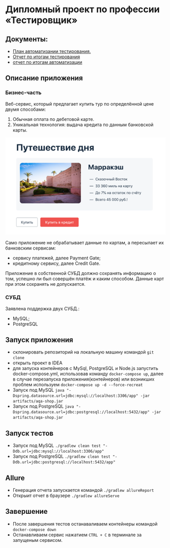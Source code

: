 # Дипломный проект по профессии «Тестировщик»

## Документы: 
* [План автоматизании тестирования.](./docs/plan.md) 
* [Отчет по итогам тестирования](./docs/report.md)
* [отчет по итогам автоматизации](./docs/summary.md)

## Описание приложения

### Бизнес-часть

 Веб-сервис, который предлагает купить тур по определённой цене двумя способами:

1. Обычная оплата по дебетовой карте.
2. Уникальная технология: выдача кредита по данным банковской карты.

![](./docs/pic/service.png)

Само приложение не обрабатывает данные по картам, а пересылает их банковским сервисам:
* сервису платежей, далее Payment Gate;
* кредитному сервису, далее Credit Gate.

Приложение в собственной СУБД должно сохранять информацию о том, успешно ли был совершён платёж и каким способом. Данные карт при этом сохранять не допускается.

### СУБД

Заявлена поддержка двух СУБД.:

* MySQL;
* PostgreSQL


## Запуск приложения 

* склонировать репозиторий на локальную машину командой `git clone`
* открыть проект в IDEA
* для запуска контейнеров с MySql, PostgreSQL и Node.js запустить docker-compose.yml, использовав команду `docker-compose up`, далее в случае перезапуска приложения(контейнеров)
  или возникших проблем используем `docker-compose up -d --force-recreat`
* Запуск под MySQL 
`java "-Dspring.datasource.url=jdbc:mysql://localhost:3306/app" -jar artifacts/aqa-shop.jar`
* Запуск под PostgreSQL `java "-Dspring.datasource.url=jdbc:postgresql://localhost:5432/app" -jar artifacts/aqa-shop.jar`
##  Запуск тecтов

* Запуск под MySQL 
`./gradlew clean test "-Ddb.url=jdbc:mysql://localhost:3306/app"`
* Запуск под PostgreSQL
`./gradlew clean test "-Ddb.url=jdbc:postgresql://localhost:5432/app"`
##  Allure

* Генерация отчета запускается командой `./gradlew allureReport`
* Открыит отчет в браузере `./gradlew allureServe`
## Завершение
* После завершения тестов останаваливаем контейнеры командой `docker-compose down`
* Останавливаем сервис нажатием `CTRL + C` в терминале за запущеным сервисом.